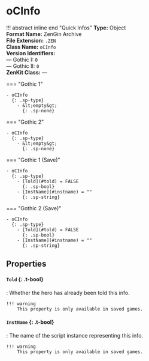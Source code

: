 # oCInfo

!!! abstract inline end "Quick Infos"
    **Type:** Object<br/>
    **Format Name:** ZenGin Archive<br/>
    **File Extension:** `.ZEN`<br/>
    **Class Name:** `oCInfo`<br/>
    **Version Identifiers:**<br />
    — Gothic I: `0`<br/>
    — Gothic II: `0`<br/>
    **ZenKit Class:** *—*

=== "Gothic 1"

    - oCInfo
      {: .sp-type}
        - &lt;empty&gt;
          {: .sp-none}

=== "Gothic 2"

    - oCInfo
      {: .sp-type}
        - &lt;empty&gt;
          {: .sp-none}

=== "Gothic 1 (Save)"

    - oCInfo
      {: .sp-type}
        - [Told](#told) = FALSE
          {: .sp-bool}
        - [InstName](#instname) = ""
          {: .sp-string}

=== "Gothic 2 (Save)"

    - oCInfo
      {: .sp-type}
        - [Told](#told) = FALSE
          {: .sp-bool}
        - [InstName](#instname) = ""
          {: .sp-string}

## Properties

#### `Told` {: .t-bool}

:   Whether the hero  has already been told this info.

    !!! warning
        This property is only available in saved games.


#### `InstName` {: .t-bool}

:   The name of the script instance representing this info.

    !!! warning
        This property is only available in saved games.
